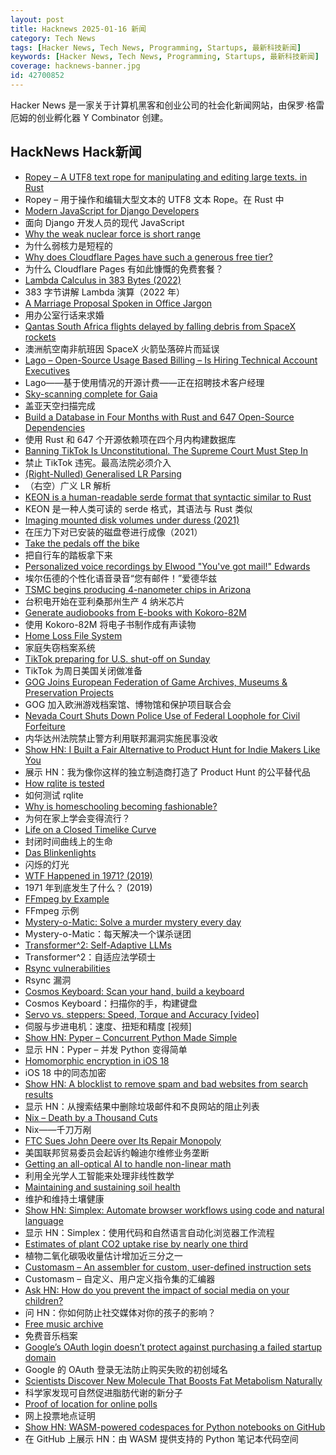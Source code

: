 ```yaml
---
layout: post
title: Hacknews 2025-01-16 新闻
category: Tech News
tags: [Hacker News, Tech News, Programming, Startups, 最新科技新闻]
keywords: [Hacker News, Tech News, Programming, Startups, 最新科技新闻]
coverage: hacknews-banner.jpg
id: 42700852
---
```


Hacker News 是一家关于计算机黑客和创业公司的社会化新闻网站，由保罗·格雷厄姆的创业孵化器 Y Combinator 创建。

## HackNews Hack新闻

- [Ropey – A UTF8 text rope for manipulating and editing large texts. in Rust](https://github.com/cessen/ropey)
- Ropey – 用于操作和编辑大型文本的 UTF8 文本 Rope。在 Rust 中
- [Modern JavaScript for Django Developers](https://www.saaspegasus.com/guides/modern-javascript-for-django-developers/)
- 面向 Django 开发人员的现代 JavaScript
- [Why the weak nuclear force is short range](https://profmattstrassler.com/articles-and-posts/particle-physics-basics/the-astonishing-standard-model/why-the-weak-nuclear-force-is-short-range/)
- 为什么弱核力是短程的
- [Why does Cloudflare Pages have such a generous free tier?](https://mattsayar.com/why-does-cloudflare-pages-have-such-a-generous-free-tier/)
- 为什么 Cloudflare Pages 有如此慷慨的免费套餐？
- [Lambda Calculus in 383 Bytes (2022)](https://justine.lol/lambda/)
- 383 字节讲解 Lambda 演算（2022 年）
- [A Marriage Proposal Spoken in Office Jargon](https://www.mcsweeneys.net/articles/a-marriage-proposal-spoken-entirely-in-office-jargon)
- 用办公室行话来求婚
- [Qantas South Africa flights delayed by falling debris from SpaceX rockets](https://www.theguardian.com/business/2025/jan/14/qantas-flights-delayed-spacex-falling-debris-sydney-to-johannesburg)
- 澳洲航空南非航班因 SpaceX 火箭坠落碎片而延误
- [Lago – Open-Source Usage Based Billing – Is Hiring Technical Account Executives](https://www.ycombinator.com/companies/lago/jobs/gsN3rQG-technical-account-executive)
- Lago——基于使用情况的开源计费——正在招聘技术客户经理
- [Sky-scanning complete for Gaia](https://www.esa.int/ESA_Multimedia/Images/2025/01/Sky-scanning_complete_for_Gaia)
- 盖亚天空扫描完成
- [Build a Database in Four Months with Rust and 647 Open-Source Dependencies](https://tisonkun.io/posts/oss-twin)
- 使用 Rust 和 647 个开源依赖项在四个月内构建数据库
- [Banning TikTok Is Unconstitutional. The Supreme Court Must Step In](https://www.aclu.org/news/national-security/banning-tiktok-is-unconstitutional-the-supreme-court-must-step-in)
- 禁止 TikTok 违宪。最高法院必须介入
- [(Right-Nulled) Generalised LR Parsing](https://blog.jeffsmits.net/generalised-lr-parsing/)
- （右空）广义 LR 解析
- [KEON is a human-readable serde format that syntactic similar to Rust](https://github.com/eternal-io/keon)
- KEON 是一种人类可读的 serde 格式，其语法与 Rust 类似
- [Imaging mounted disk volumes under duress (2021)](https://blog.benjojo.co.uk/post/imaging-mounted-disk-volumes-live)
- 在压力下对已安装的磁盘卷进行成像（2021）
- [Take the pedals off the bike](https://www.fortressofdoors.com/take-the-pedals-off-the-bike/)
- 把自行车的踏板拿下来
- [Personalized voice recordings by Elwood "You've got mail!" Edwards](https://blog.jgc.org/2024/11/personalized-voice-recordings-by-elwood.html)
- 埃尔伍德的个性化语音录音“您有邮件！”爱德华兹
- [TSMC begins producing 4-nanometer chips in Arizona](https://www.reuters.com/technology/tsmc-begins-producing-4-nanometer-chips-arizona-raimondo-says-2025-01-10/)
- 台积电开始在亚利桑那州生产 4 纳米芯片
- [Generate audiobooks from E-books with Kokoro-82M](https://claudio.uk/posts/epub-to-audiobook.html)
- 使用 Kokoro-82M 将电子书制作成有声读物
- [Home Loss File System](https://docs.google.com/spreadsheets/d/1TPeJzW5pa-BiJZjuEa1yGSFs7ZJetbnxf2gjMvv4tkc/edit?usp=sharing)
- 家庭失窃档案系统
- [TikTok preparing for U.S. shut-off on Sunday](https://www.reuters.com/technology/tiktok-preparing-us-shut-off-sunday-information-reports-2025-01-15/)
- TikTok 为周日美国关闭做准备
- [GOG Joins European Federation of Game Archives, Museums & Preservation Projects](https://www.gamingonlinux.com/2025/01/gog-joins-the-european-federation-of-game-archives-museums-and-preservation-projects/)
- GOG 加入欧洲游戏档案馆、博物馆和保护项目联合会
- [Nevada Court Shuts Down Police Use of Federal Loophole for Civil Forfeiture](https://ij.org/press-release/nevada-court-shuts-down-police-use-of-federal-loophole-for-civil-forfeiture/)
- 内华达州法院禁止警方利用联邦漏洞实施民事没收
- [Show HN: I Built a Fair Alternative to Product Hunt for Indie Makers Like You]()
- 展示 HN：我为像你这样的独立制造商打造了 Product Hunt 的公平替代品
- [How rqlite is tested](https://philipotoole.com/how-is-rqlite-tested/)
- 如何测试 rqlite
- [Why is homeschooling becoming fashionable?](https://newsletter.goodtechthings.com/p/why-are-tech-people-suddenly-so-into)
- 为何在家上学会变得流行？
- [Life on a Closed Timelike Curve](https://iopscience.iop.org/article/10.1088/1361-6382/ad98df#cqgad98dff1)
- 封闭时间曲线上的生命
- [Das Blinkenlights](https://rodyne.com/?p=1674)
- 闪烁的灯光
- [WTF Happened in 1971? (2019)](https://wtfhappenedin1971.com/)
- 1971 年到底发生了什么？ (2019)
- [FFmpeg by Example](https://ffmpegbyexample.com/)
- FFmpeg 示例
- [Mystery-o-Matic: Solve a murder mystery every day](https://mystery-o-matic.com/en/)
- Mystery-o-Matic：每天解决一个谋杀谜团
- [Transformer^2: Self-Adaptive LLMs](https://sakana.ai/transformer-squared/)
- Transformer^2：自适应法学硕士
- [Rsync vulnerabilities](https://www.openwall.com/lists/oss-security/2025/01/14/3)
- Rsync 漏洞
- [Cosmos Keyboard: Scan your hand, build a keyboard](https://ryanis.cool/cosmos/)
- Cosmos Keyboard：扫描你的手，构建键盘
- [Servo vs. steppers: Speed, Torque and Accuracy [video]](https://www.youtube.com/watch?v=H-nO1F-AO9I)
- 伺服与步进电机：速度、扭矩和精度 [视频]
- [Show HN: Pyper – Concurrent Python Made Simple](https://github.com/pyper-dev/pyper)
- 显示 HN：Pyper – 并发 Python 变得简单
- [Homomorphic encryption in iOS 18](https://boehs.org/node/homomorphic-encryption)
- iOS 18 中的同态加密
- [Show HN: A blocklist to remove spam and bad websites from search results](https://github.com/popcar2/BadWebsiteBlocklist)
- 显示 HN：从搜索结果中删除垃圾邮件和不良网站的阻止列表
- [Nix – Death by a Thousand Cuts](https://www.dgt.is/blog/2025-01-10-nix-death-by-a-thousand-cuts/)
- Nix——千刀万剐
- [FTC Sues John Deere over Its Repair Monopoly](https://www.404media.co/ftc-sues-john-deere-over-its-repair-monopoly/)
- 美国联邦贸易委员会起诉约翰迪尔维修业务垄断
- [Getting an all-optical AI to handle non-linear math](https://arstechnica.com/science/2025/01/getting-an-all-optical-ai-to-handle-non-linear-math/)
- 利用全光学人工智能来处理非线性数学
- [Maintaining and sustaining soil health](https://worldsensorium.com/talk-dirty-to-me-summary/)
- 维护和维持土壤健康
- [Show HN: Simplex: Automate browser workflows using code and natural language](https://www.simplex.sh/playground)
- 显示 HN：Simplex：使用代码和自然语言自动化浏览器工作流程
- [Estimates of plant CO2 uptake rise by nearly one third](https://www.ornl.gov/news/plant-co2-uptake-rises-nearly-one-third-new-global-estimates)
- 植物二氧化碳吸收量估计增加近三分之一
- [Customasm – An assembler for custom, user-defined instruction sets](https://github.com/hlorenzi/customasm)
- Customasm – 自定义、用户定义指令集的汇编器
- [Ask HN: How do you prevent the impact of social media on your children?]()
- 问 HN：你如何防止社交媒体对你的孩子的影响？
- [Free music archive](https://freemusicarchive.org/home)
- 免费音乐档案
- [Google’s OAuth login doesn’t protect against purchasing a failed startup domain](https://trufflesecurity.com/blog/millions-at-risk-due-to-google-s-oauth-flaw)
- Google 的 OAuth 登录无法防止购买失败的初创域名
- [Scientists Discover New Molecule That Boosts Fat Metabolism Naturally](https://scitechdaily.com/scientists-discover-new-molecule-that-boosts-fat-metabolism-naturally/)
- 科学家发现可自然促进脂肪代谢的新分子
- [Proof of location for online polls](https://ip-vote.com/geolocation_via_latency.html)
- 网上投票地点证明
- [Show HN: WASM-powered codespaces for Python notebooks on GitHub](https://docs.marimo.io/guides/publishing/playground/#open-notebooks-hosted-on-github)
- 在 GitHub 上展示 HN：由 WASM 提供支持的 Python 笔记本代码空间

